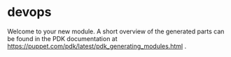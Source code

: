 # devops

Welcome to your new module. A short overview of the generated parts can be found in the PDK documentation at https://puppet.com/pdk/latest/pdk_generating_modules.html .

